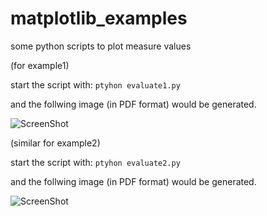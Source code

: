 matplotlib_examples
===================

some python scripts to plot measure values

(for example1)

start the script with: `ptyhon evaluate1.py`

and the follwing image (in PDF format) would be generated.

![ScreenShot](https://raw.github.com/ReneMuhl/matplotlib_examples/master/example1/LibMergeSort_Sortierszenarien_im_Vergleich.png)




(similar for example2)

start the script with: `ptyhon evaluate2.py`

and the follwing image (in PDF format) would be generated.

![ScreenShot](https://raw.github.com/ReneMuhl/matplotlib_examples/master/example2/AbweichungenZoom.png)

